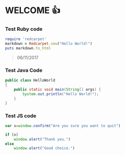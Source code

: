 # WELCOME :+1:
### Test Ruby code
```ruby
require 'redcarpet'
markdown = Redcarpet.new("Hello World!")
puts markdown.to_html
```  
> 06/11/2017  
### Test Java Code
```java
public class HelloWorld
{
	public static void main(String[] args) {
		System.out.println("Hello World!");
	}
}
```

### Test JS code
```javascript
var x=window.confirm("Are you sure you want to quit")

if (x)
    window.alert("Thank you.")
else
    window.alert("Good choice.")
```    
